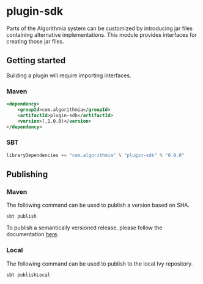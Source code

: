 plugin-sdk
==========

Parts of the Algorithmia system can be customized by introducing jar files
containing alternative implementations.  This module provides interfaces for
creating those jar files.

## Getting started

Building a plugin will require importing interfaces.

### Maven

```xml
<dependency>
    <groupId>com.algorithmia</groupId>
    <artifactId>plugin-sdk</artifactId>
    <version>[,1.0.0)</version>
</dependency>
```

### SBT

```sbt
libraryDependencies += "com.algorithmia" % "plugin-sdk" % "0.9.0"
```

## Publishing

### Maven
The following command can be used to publish a version based on SHA.

`sbt publish`

To publish a semantically versioned release, please follow the documentation
[here](https://docs.google.com/document/d/12uYiHsXNH8yGbaHF00aUwlTrkIQMh8gdTy-pITLT144/edit#heading=h.ake9tfj07vvi).

### Local
The following command can be used to publish to the local Ivy repository.

`sbt publishLocal`
